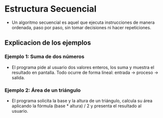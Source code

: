 # Estructura Secuencial
- Un algoritmo secuencial es aquel que ejecuta instrucciones de manera ordenada, paso por paso, sin tomar decisiones ni hacer repeticiones.

## Explicacion de los ejemplos

### Ejemplo 1: Suma de dos números

- El programa pide al usuario dos valores enteros, los suma y muestra el resultado en pantalla. Todo ocurre de forma lineal: entrada → proceso → salida.

### Ejemplo 2: Área de un triángulo

- El programa solicita la base y la altura de un triángulo, calcula su área aplicando la fórmula (base * altura) / 2 y presenta el resultado al usuario.